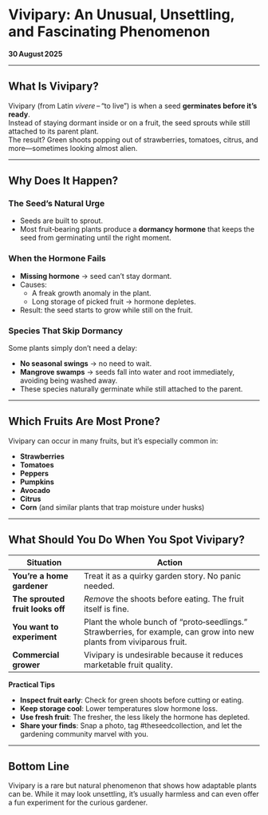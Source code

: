 # Vivipary: An Unusual, Unsettling, and Fascinating Phenomenon

**30 August 2025**

---

## What Is Vivipary?

Vivipary (from Latin *vivere* – “to live”) is when a seed **germinates before it’s ready**.  
Instead of staying dormant inside or on a fruit, the seed sprouts while still attached to its parent plant.  
The result? Green shoots popping out of strawberries, tomatoes, citrus, and more—sometimes looking almost alien.

---

## Why Does It Happen?

### The Seed’s Natural Urge
- Seeds are built to sprout.
- Most fruit‑bearing plants produce a **dormancy hormone** that keeps the seed from germinating until the right moment.

### When the Hormone Fails
- **Missing hormone** → seed can’t stay dormant.
- Causes:
  - A freak growth anomaly in the plant.
  - Long storage of picked fruit → hormone depletes.
- Result: the seed starts to grow while still on the fruit.

### Species That Skip Dormancy
Some plants simply don’t need a delay:
- **No seasonal swings** → no need to wait.
- **Mangrove swamps** → seeds fall into water and root immediately, avoiding being washed away.
- These species naturally germinate while still attached to the parent.

---

## Which Fruits Are Most Prone?

Vivipary can occur in many fruits, but it’s especially common in:

- **Strawberries**
- **Tomatoes**
- **Peppers**
- **Pumpkins**
- **Avocado**
- **Citrus**
- **Corn** (and similar plants that trap moisture under husks)

---

## What Should You Do When You Spot Vivipary?

| Situation | Action |
|-----------|--------|
| **You’re a home gardener** | Treat it as a quirky garden story. No panic needed. |
| **The sprouted fruit looks off** | *Remove* the shoots before eating. The fruit itself is fine. |
| **You want to experiment** | Plant the whole bunch of “proto‑seedlings.” Strawberries, for example, can grow into new plants from viviparous fruit. |
| **Commercial grower** | Vivipary is undesirable because it reduces marketable fruit quality. |

**Practical Tips**

- **Inspect fruit early**: Check for green shoots before cutting or eating.
- **Keep storage cool**: Lower temperatures slow hormone loss.
- **Use fresh fruit**: The fresher, the less likely the hormone has depleted.
- **Share your finds**: Snap a photo, tag #theseedcollection, and let the gardening community marvel with you.

---

## Bottom Line

Vivipary is a rare but natural phenomenon that shows how adaptable plants can be. While it may look unsettling, it’s usually harmless and can even offer a fun experiment for the curious gardener.